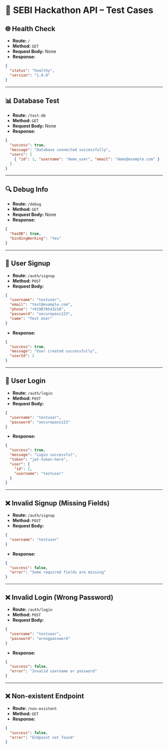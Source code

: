 # 🧪 SEBI Hackathon API – Test Cases

## 🌐 Health Check

* **Route:** `/`
* **Method:** `GET`
* **Request Body:** None
* **Response:**

```json
{
  "status": "healthy",
  "version": "1.0.0"
}
```

---

## 📊 Database Test

* **Route:** `/test-db`
* **Method:** `GET`
* **Request Body:** None
* **Response:**

```json
{
  "success": true,
  "message": "Database connected successfully",
  "users": [
    { "id": 1, "username": "demo_user", "email": "demo@example.com" }
  ]
}
```

---

## 🔍 Debug Info

* **Route:** `/debug`
* **Method:** `GET`
* **Request Body:** None
* **Response:**

```json
{
  "hasDB": true,
  "bindingWorking": "Yes"
}
```

---

## 🔐 User Signup

* **Route:** `/auth/signup`
* **Method:** `POST`
* **Request Body:**

```json
{
  "username": "testuser",
  "email": "test@example.com",
  "phone": "+919876543210",
  "password": "securepass123",
  "name": "Test User"
}
```

* **Response:**

```json
{
  "success": true,
  "message": "User created successfully",
  "userId": 2
}
```

---

## 🔐 User Login

* **Route:** `/auth/login`
* **Method:** `POST`
* **Request Body:**

```json
{
  "username": "testuser",
  "password": "securepass123"
}
```

* **Response:**

```json
{
  "success": true,
  "message": "Login successful",
  "token": "jwt-token-here",
  "user": {
    "id": 2,
    "username": "testuser"
  }
}
```

---

## ❌ Invalid Signup (Missing Fields)

* **Route:** `/auth/signup`
* **Method:** `POST`
* **Request Body:**

```json
{
  "username": "testuser"
}
```

* **Response:**

```json
{
  "success": false,
  "error": "Some required fields are missing"
}
```

---

## ❌ Invalid Login (Wrong Password)

* **Route:** `/auth/login`
* **Method:** `POST`
* **Request Body:**

```json
{
  "username": "testuser",
  "password": "wrongpassword"
}
```

* **Response:**

```json
{
  "success": false,
  "error": "Invalid username or password"
}
```

---

## ❌ Non-existent Endpoint

* **Route:** `/non-existent`
* **Method:** `GET`
* **Response:**

```json
{
  "success": false,
  "error": "Endpoint not found"
}
```
